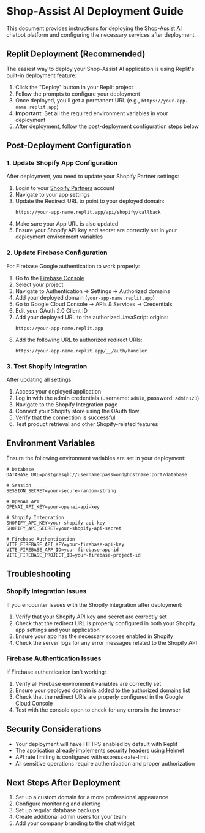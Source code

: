 # Shop-Assist AI Deployment Guide

This document provides instructions for deploying the Shop-Assist AI chatbot platform and configuring the necessary services after deployment.

## Replit Deployment (Recommended)

The easiest way to deploy your Shop-Assist AI application is using Replit's built-in deployment feature:

1. Click the "Deploy" button in your Replit project
2. Follow the prompts to configure your deployment
3. Once deployed, you'll get a permanent URL (e.g., `https://your-app-name.replit.app`)
4. **Important**: Set all the required environment variables in your deployment
5. After deployment, follow the post-deployment configuration steps below

## Post-Deployment Configuration

### 1. Update Shopify App Configuration

After deployment, you need to update your Shopify Partner settings:

1. Login to your [Shopify Partners](https://partners.shopify.com) account
2. Navigate to your app settings
3. Update the Redirect URL to point to your deployed domain:
   ```
   https://your-app-name.replit.app/api/shopify/callback
   ```
4. Make sure your App URL is also updated
5. Ensure your Shopify API key and secret are correctly set in your deployment environment variables

### 2. Update Firebase Configuration

For Firebase Google authentication to work properly:

1. Go to the [Firebase Console](https://console.firebase.google.com)
2. Select your project
3. Navigate to Authentication → Settings → Authorized domains
4. Add your deployed domain (`your-app-name.replit.app`)
5. Go to Google Cloud Console → APIs & Services → Credentials
6. Edit your OAuth 2.0 Client ID
7. Add your deployed URL to the authorized JavaScript origins:
   ```
   https://your-app-name.replit.app
   ```
8. Add the following URL to authorized redirect URIs:
   ```
   https://your-app-name.replit.app/__/auth/handler
   ```

### 3. Test Shopify Integration

After updating all settings:

1. Access your deployed application
2. Log in with the admin credentials (username: `admin`, password: `admin123`)
3. Navigate to the Shopify Integration page
4. Connect your Shopify store using the OAuth flow
5. Verify that the connection is successful
6. Test product retrieval and other Shopify-related features

## Environment Variables

Ensure the following environment variables are set in your deployment:

```
# Database
DATABASE_URL=postgresql://username:password@hostname:port/database

# Session
SESSION_SECRET=your-secure-random-string

# OpenAI API
OPENAI_API_KEY=your-openai-api-key

# Shopify Integration
SHOPIFY_API_KEY=your-shopify-api-key
SHOPIFY_API_SECRET=your-shopify-api-secret

# Firebase Authentication
VITE_FIREBASE_API_KEY=your-firebase-api-key
VITE_FIREBASE_APP_ID=your-firebase-app-id
VITE_FIREBASE_PROJECT_ID=your-firebase-project-id
```

## Troubleshooting

### Shopify Integration Issues

If you encounter issues with the Shopify integration after deployment:

1. Verify that your Shopify API key and secret are correctly set
2. Check that the redirect URL is properly configured in both your Shopify app settings and your application
3. Ensure your app has the necessary scopes enabled in Shopify
4. Check the server logs for any error messages related to the Shopify API

### Firebase Authentication Issues

If Firebase authentication isn't working:

1. Verify all Firebase environment variables are correctly set
2. Ensure your deployed domain is added to the authorized domains list
3. Check that the redirect URIs are properly configured in the Google Cloud Console
4. Test with the console open to check for any errors in the browser

## Security Considerations

- Your deployment will have HTTPS enabled by default with Replit
- The application already implements security headers using Helmet
- API rate limiting is configured with express-rate-limit
- All sensitive operations require authentication and proper authorization

## Next Steps After Deployment

1. Set up a custom domain for a more professional appearance
2. Configure monitoring and alerting
3. Set up regular database backups
4. Create additional admin users for your team
5. Add your company branding to the chat widget